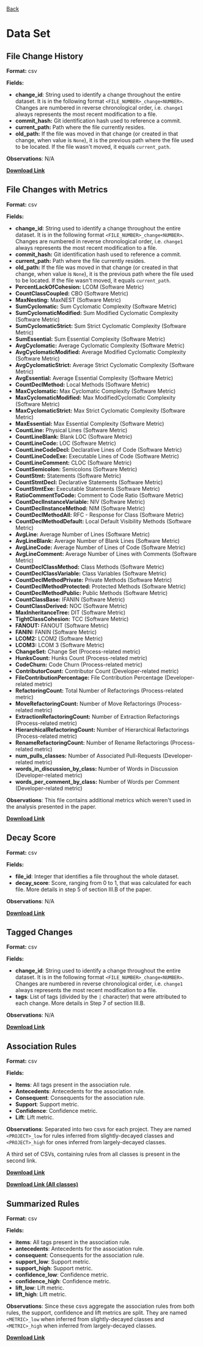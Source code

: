 [Back](https://opus-research.github.io/decay_factors_replication/)

# Data Set

## File Change History

**Format:** csv

**Fields:** 
* **change_id**: String used to identify a change throughout the entire dataset. It is in the following format `<FILE_NUMBER>_change<NUMBER>`. Changes are numbered in reverse chronological order, i.e. `change1` always represents the most recent modification to a file. 
* **commit_hash:** Git identification hash used to reference a commit.
* **current_path:** Path where the file currently resides.
* **old_path:** If the file was moved in that change (or created in that change, when value is `None`), it is the previous path where the file used to be located. If the file wasn't moved, it equals `current_path`.

**Observations**: N/A

**[Download Link](https://github.com/opus-research/decay_factors_replication/tree/paper/replication_package/file_changes)**

## File Changes with Metrics

**Format:** csv

**Fields:** 
* **change_id**: String used to identify a change throughout the entire dataset. It is in the following format `<FILE_NUMBER>_change<NUMBER>`. Changes are numbered in reverse chronological order, i.e. `change1` always represents the most recent modification to a file. 
* **commit_hash:** Git identification hash used to reference a commit.
* **current_path:** Path where the file currently resides.
* **old_path:** If the file was moved in that change (or created in that change, when value is `None`), it is the previous path where the file used to be located. If the file wasn't moved, it equals `current_path`.
* **PercentLackOfCohesion:** LCOM (Software Metric)
* **CountClassCoupled:** CBO (Software Metric)
* **MaxNesting:** MaxNEST (Software Metric)
* **SumCyclomatic:** Sum Cyclomatic Complexity (Software Metric)
* **SumCyclomaticModified:** Sum Modified Cyclomatic Complexity (Software Metric)
* **SumCyclomaticStrict:** Sum Strict Cyclomatic Complexity (Software Metric)
* **SumEssential:** Sum Essential Complexity (Software Metric)
* **AvgCyclomatic:** Average Cyclomatic Complexity (Software Metric)
* **AvgCyclomaticModified:** Average Modified Cyclomatic Complexity (Software Metric)
* **AvgCyclomaticStrict:** Average Strict Cyclomatic Complexity (Software Metric)
* **AvgEssential:** Average Essential Complexity (Software Metric)
* **CountDeclMethod:** Local Methods (Software Metric)
* **MaxCyclomatic:** Max Cyclomatic Complexity (Software Metric)
* **MaxCyclomaticModified:** Max ModifiedCyclomatic Complexity (Software Metric)
* **MaxCyclomaticStrict:** Max Strict Cyclomatic Complexity (Software Metric)
* **MaxEssential:** Max Essential Complexity (Software Metric)
* **CountLine:** Physical Lines (Software Metric)
* **CountLineBlank:** Blank LOC (Software Metric)
* **CountLineCode:** LOC (Software Metric)
* **CountLineCodeDecl:** Declarative Lines of Code (Software Metric)
* **CountLineCodeExe:** Executable Lines of Code (Software Metric)
* **CountLineComment:** CLOC (Software Metric)
* **CountSemicolon:** Semicolons (Software Metric)
* **CountStmt:** Statements (Software Metric)
* **CountStmtDecl:** Declarative Statements (Software Metric)
* **CountStmtExe:** Executable Statements (Software Metric)
* **RatioCommentToCode:** Comment to Code Ratio (Software Metric)
* **CountDeclInstanceVariable:** NIV (Software Metric)
* **CountDeclInstanceMethod:** NIM (Software Metric)
* **CountDeclMethodAll:** RFC - Response for Class (Software Metric)
* **CountDeclMethodDefault:** Local Default Visibility Methods (Software Metric)
* **AvgLine:** Average Number of Lines (Software Metric)
* **AvgLineBlank:** Average Number of Blank Lines (Software Metric)
* **AvgLineCode:** Average Number of Lines of Code (Software Metric)
* **AvgLineComment:** Average Number of Lines with Comments (Software Metric)
* **CountDeclClassMethod:** Class Methods (Software Metric)
* **CountDeclClassVariable:** Class Variables (Software Metric)
* **CountDeclMethodPrivate:** Private Methods (Software Metric)
* **CountDeclMethodProtected:** Protected Methods (Software Metric)
* **CountDeclMethodPublic:** Public Methods (Software Metric)
* **CountClassBase:** IFANIN (Software Metric)
* **CountClassDerived:** NOC (Software Metric)
* **MaxInheritanceTree:** DIT (Software Metric)
* **TightClassCohesion:** TCC (Software Metric)
* **FANOUT:** FANOUT (Software Metric)
* **FANIN:** FANIN (Software Metric)
* **LCOM2:** LCOM2 (Software Metric)
* **LCOM3:** LCOM 3 (Software Metric)
* **ChangeSet:** Change Set (Process-related metric)
* **HunksCount:** Hunks Count (Process-related metric)
* **CodeChurn:** Code Churn (Process-related metric)
* **ContributorCount:** Contributor Count (Developer-related metric)
* **FileContributionPercentage:** File Contribution Percentage (Developer-related metric)
* **RefactoringCount:** Total Number of Refactorings (Process-related metric)
* **MoveRefactoringCount:** Number of Move Refactorings (Process-related metric)
* **ExtractionRefactoringCount:** Number of Extraction Refactorings (Process-related metric)
* **HierarchicalRefactoringCount:** Number of Hierarchical Refactorings (Process-related metric)
* **RenameRefactoringCount:** Number of Rename Refactorings (Process-related metric)
* **num_pulls_classes:** Number of Associated Pull-Requests (Developer-related metric)
* **words_in_discussion_by_class:** Number of Words in Discussion (Developer-related metric)
* **words_per_comment_by_class:** Number of Words per Comment (Developer-related metric)

**Observations**: This file contains additional metrics which weren't used in the analysis presented in the paper.

**[Download Link](https://github.com/opus-research/decay_factors_replication/tree/paper/replication_package/file_changes_with_all_metrics)**

## Decay Score

**Format:** csv

**Fields:** 
* **file_id**: Integer that identifies a file throughout the whole dataset.
* **decay_score**: Score, ranging from 0 to 1, that was calculated for each file. More details in step 5 of section III.B of the paper.

**Observations**: N/A

**[Download Link](https://github.com/opus-research/decay_factors_replication/tree/paper/replication_package/decay_score)**

## Tagged Changes

**Format:** csv

**Fields:** 
* **change_id**: String used to identify a change throughout the entire dataset. It is in the following format `<FILE_NUMBER>_change<NUMBER>`. Changes are numbered in reverse chronological order, i.e. `change1` always represents the most recent modification to a file. 
* **tags**: List of tags (divided by the `|` character) that were attributed to each change. More details in Step 7 of section III.B.

**Observations**: N/A

**[Download Link](https://github.com/opus-research/decay_factors_replication/tree/paper/replication_package/tagged_changes)**

## Association Rules

**Format:** csv

**Fields:** 
* **Items**: All tags present in the association rule.
* **Antecedents**: Antecedents for the association rule.
* **Consequent**: Consequents for the association rule.
* **Support**: Support metric.
* **Confidence**: Confidence metric.
* **Lift**: Lift metric.

**Observations**: Separated into two csvs for each project. They are named `<PROJECT>_low` for rules inferred from slightly-decayed classes and `<PROJECT>_high` for ones inferred from largely-decayed classes.

A third set of CSVs, containing rules from all classes is present in the second link.

**[Download Link](https://github.com/opus-research/decay_factors_replication/tree/paper/replication_package/association_rules)**

**[Download Link (All classes)](https://github.com/opus-research/decay_factors_replication/tree/master/replication_package/rules_all_groups)**

## Summarized Rules

**Format:** csv

**Fields:** 
* **items**: All tags present in the association rule.
* **antecedents**: Antecedents for the association rule.
* **consequent**: Consequents for the association rule.
* **support_low**: Support metric.
* **support_high**: Support metric.
* **confidence_low**: Confidence metric.
* **confidence_high**: Confidence metric.
* **lift_low**: Lift metric.
* **lift_high**: Lift metric.

**Observations**: Since these csvs aggregate the association rules from both rules, the support, confidence and lift metrics are split. They are named `<METRIC>_low` when inferred from slightly-decayed classes and `<METRIC>_high` when inferred from largely-decayed classes.

**[Download Link](https://github.com/opus-research/decay_factors_replication/blob/paper/replication_package/summarized_rules)**